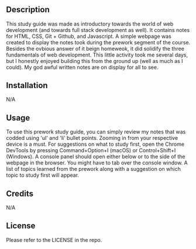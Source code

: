 # <Personal Prework Study Guide Webpage>

## Description

This study guide was made as introductory towards the world of web development (and towards full stack development as well). It contains notes for HTML, CSS, Git + Github, and Javascript. A simple webpage was created to display the notes took during the prework segment of the course. Besides the ovbious answer of it beign homeweok, it did solidify the three fundamentals of web development. This little activity took me several days, but I honestly enjoyed building this from the ground up (well as much as I could). My god awful written notes are on display for all to see.

## Installation

N/A

## Usage

To use this prework study guide, you can simply review my notes that was codded using 'ul' and 'li' bullet points. Zooming in from your respective device is a must. For suggestions on what to study first, open the Chrome DevTools by pressing Command+Option+I (macOS) or Control+Shift+I (Windows). A console panel should open either below or to the side of the webpage in the browser. You might have to tab over the console window. A list of topics learned from the prework along with a suggestion on which topic to study first will appear.

## Credits

N/A

## License

Please refer to the LICENSE in the repo.

